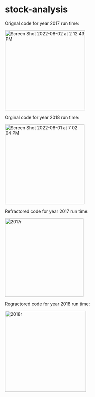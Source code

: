 # stock-analysis

Orignal code for year 2017 run time:

<img width="256" alt="Screen Shot 2022-08-02 at 2 12 43 PM" src="https://user-images.githubusercontent.com/108419097/182449588-6a41be9f-a726-4e5a-966e-be58e0d502cf.png">

Orginal code for year 2018 run time:

<img width="254" alt="Screen Shot 2022-08-01 at 7 02 04 PM" src="https://user-images.githubusercontent.com/108419097/182449714-95d94b9b-211d-4db3-bdd7-b57dc89a1697.png">

Refractored code for year 2017 run time:

<img width="251" alt="2017r" src="https://user-images.githubusercontent.com/108419097/182450341-757fce15-7332-4b8d-9233-821acf8f04d7.png">

Regractored code for year 2018 run time:

<img width="259" alt="2018r" src="https://user-images.githubusercontent.com/108419097/182449952-64467a5b-b539-4c2c-8175-2cfdb1105b3e.png">

